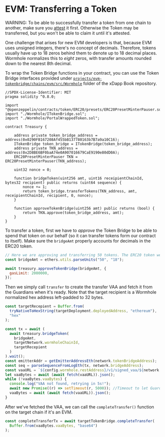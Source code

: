 # EVM: Transferring a Token

WARNING: To be able to successfully transfer a token from one chain to another, make sure you [attest](./attestingToken.md) it first. Otherwise the Token may be transferred, but you won't be able to claim it until it's attested.

One challenge that arises for new EVM developers is that, because EVM uses unsigned integers, there's no concept of decimals. Therefore, tokens usually have up to 18 zeros behind them to denote up to 18 decimal places. Wormhole normalizes this to _eight_ zeros, with transfer amounts rounded down to the nearest 8th decimal.

To wrap the Token Bridge functions in your contract, you can use the Token Bridge interfaces provided under [`projects/evm-tokenbridge/chains/evm/src/Wormhole`](https://github.com/wormhole-foundation/xdapp-book/tree/main/projects/evm-tokenbridge/chains/evm/src/Wormhole) folder of the xDapp Book repository.

```solidity
//SPDX-License-Identifier: MIT
pragma solidity ^0.8.0;

import "@openzeppelin/contracts/token/ERC20/presets/ERC20PresetMinterPauser.sol";
import "./Wormhole/ITokenBridge.sol";
import "./Wormhole/PortalWrappedToken.sol";

contract Treasury {

    address private token_bridge_address = address(0x0290FB167208Af455bB137780163b7B7a9a10C16);
    ITokenBridge token_bridge = ITokenBridge(token_bridge_address);
    address private TKN_address = address(0x2D8BE6BF0baA74e0A907016679CaE9190e80dD0A);
    ERC20PresetMinterPauser TKN = ERC20PresetMinterPauser(TKN_address);

    uint32 nonce = 0;

    function bridgeToken(uint256 amt, uint16 receipientChainId, bytes32 recipient) public returns (uint64 sequence) {
        nonce += 1;
        return token_bridge.transferTokens(TKN_address, amt, receipientChainId, recipient, 0, nonce);
    }

    function approveTokenBridge(uint256 amt) public returns (bool) {
        return TKN.approve(token_bridge_address, amt);
    }
}

```

To transfer a token, first we have to _approve_ the Token Bridge to be able to spend that token on our behalf (so it can transfer tokens form our contract to itself). Make sure the `bridgeAmt` properly accounts for decimals in the ERC20 token.

```js
// Here we are approving and transferring 50 tokens. The ERC20 token we are transferring has 18 decimal places.
const bridgeAmt = ethers.utils.parseUnits("50", "18");

await treasury.approveTokenBridge(bridgeAmt, {
  gasLimit: 2000000,
});
```

Then we simply call `transfer` to create the transfer VAA and fetch it from the Guardians when it's ready. Note that the target recipient is a Wormhole normalized hex address left-padded to 32 bytes.

```js
const targetRecepient = Buffer.from(
  tryNativeToHexString(targetDeployment.deployedAddress, "ethereum"),
  "hex"
);

const tx = await (
  await treasury.bridgeToken(
    bridgeAmt,
    targetNetwork.wormholeChainId,
    targetRecepient
  )
).wait();
const emitterAddr = getEmitterAddressEth(network.tokenBridgeAddress);
const seq = parseSequenceFromLogEth(tx, network.bridgeAddress);
const vaaURL = `${config.wormhole.restAddress}/v1/signed_vaa/${network.wormholeChainId}/${emitterAddr}/${seq}`;
let vaaBytes = await (await fetch(vaaURL)).json();
while (!vaaBytes.vaaBytes) {
  console.log("VAA not found, retrying in 5s!");
  await new Promise((r) => setTimeout(r, 5000)); //Timeout to let Guardiand pick up log and have VAA ready
  vaaBytes = await (await fetch(vaaURL)).json();
}
```

After we've fetched the VAA, we can call the `completeTransfer()` function on the target chain if it's an EVM.

```js
const completeTransferTx = await targetTokenBridge.completeTransfer(
  Buffer.from(vaaBytes.vaaBytes, "base64")
);
```
